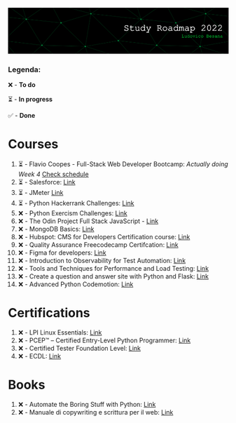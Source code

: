 ![github-header-image](github-header-image.png)

### Legenda:

❌ - **To do**

⏳ - **In progress**

✅ - **Done**

# Courses

1) ⏳ - Flavio Coopes - Full-Stack Web Developer Bootcamp:  *Actually doing Week 4* [Check schedule](https://bootcamp.dev/schedule/)
2) ⏳ - Salesforce: [Link](https://trailhead.salesforce.com/en/users/teamtrailhead/trailmixes/quest-beginner-start-your-trailblazer-journey)
3) ⏳ - JMeter [Link](https://www.udemy.com/course/jmeter-step-by-step-for-beginners/)
4) ⏳ - Python Hackerrank Challenges: [Link](https://www.hackerrank.com/domains/python)
5) ❌ - Python Exercism Challenges: [Link](https://exercism.org/tracks/python)
6) ❌ - The Odin Project Full Stack JavaScript - [Link](https://www.theodinproject.com/paths/full-stack-javascript)
7) ❌ - MongoDB Basics: [Link](https://university.mongodb.com/courses/M001/about)
8) ❌ - Hubspot: CMS for Developers Certification course: [Link](https://academy.hubspot.com/courses/cms-for-developers)     
9) ❌ - Quality Assurance Freecodecamp Certifcation: [Link](https://www.freecodecamp.org/learn/quality-assurance/)
10) ❌ - Figma for developers: [Link](https://frontendmasters.com/courses/figma/)
11) ❌ - Introduction to Observability for Test Automation: [Link](https://testautomationu.applitools.com/observability-for-test-automation/)
12) ❌ - Tools and Techniques for Performance and Load Testing: [Link](https://testautomationu.applitools.com/performance-and-load-testing/)
13) ❌ - Create a question and answer site with Python and Flask: [Link](https://www.codemotion.com/learning/tp/creare-un-sito-di-domande-e-risposte-con-python-e-flask-1116/enrolled)
14) ❌ - Advanced Python Codemotion: [Link](https://www.codemotion.com/learning/tp/python-avanzato-1465/enrolled)


# Certifications

1) ❌ - LPI Linux Essentials: [Link](https://www.lpi.org/our-certifications/linux-essentials-overview)
2) ❌ - PCEP™ – Certified Entry-Level Python Programmer: [Link](https://pythoninstitute.org/pcep)
3) ❌ - Certified Tester Foundation Level: [Link](https://istqb.ita-stqb.org/)
4) ❌ - ECDL: [Link](https://www.icdl.it/icdl-full-standard)

# Books

1) ❌ - Automate the Boring Stuff with Python: [Link](https://automatetheboringstuff.com/)
2) ❌ - Manuale di copywriting e scrittura per il web: [Link](https://www.amazon.it/Manuale-copywriting-scrittura-strumenti-scrivere/dp/8820388006/ref=asc_df_8820388006/?tag=googshopit-21&linkCode=df0&hvadid=279885803755&hvpos=&hvnetw=g&hvrand=904659144321222928&hvpone=&hvptwo=&hvqmt=&hvdev=c&hvdvcmdl=&hvlocint=&hvlocphy=1008463&hvtargid=pla-552773746307&psc=1)

